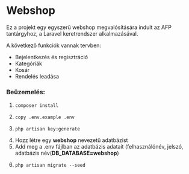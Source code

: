 # Webshop

Ez a projekt egy egyszerű webshop megvalósítására indult az AFP tantárgyhoz, a Laravel keretrendszer alkalmazásával.

A következő funkciók vannak tervben:
- Bejelentkezés és regisztráció
- Kategóriák
- Kosár
- Rendelés leadása

### Beüzemelés:
1.     composer install
2.     copy .env.example .env
3.     php artisan key:generate 
4. Hozz létre egy **webshop** nevezetű adatbázist
5. Add meg a .env fájlban az adatbázis adatait (felhasználónév, jelszó, adatbázis név(**DB_DATABASE=webshop**)
6.     php artisan migrate --seed